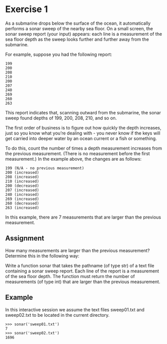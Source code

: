 # Exercise 1

As a submarine drops below the surface of the ocean, it automatically performs a sonar sweep of the nearby sea floor. On a small screen, the sonar sweep report (your input) appears: each line is a measurement of the sea floor depth as the sweep looks further and further away from the submarine.

For example, suppose you had the following report:

```
199
200
208
210
200
207
240
269
260
263
```

This report indicates that, scanning outward from the submarine, the sonar sweep found depths of 199, 200, 208, 210, and so on.

The first order of business is to figure out how quickly the depth increases, just so you know what you’re dealing with - you never know if the keys will get carried into deeper water by an ocean current or a fish or something.

To do this, count the number of times a depth measurement increases from the previous measurement. (There is no measurement before the first measurement.) In the example above, the changes are as follows:

```
199 (N/A - no previous measurement)
200 (increased)
208 (increased)
210 (increased)
200 (decreased)
207 (increased)
240 (increased)
269 (increased)
260 (decreased)
263 (increased)
```

In this example, there are 7 measurements that are larger than the previous measurement.



## Assignment

How many measurements are larger than the previous measurement? Determine this in the following way:

Write a function sonar that takes the pathname (of type str) of a text file containing a sonar sweep report. Each line of the report is a measurement of the sea floor depth. The function must return the number of measurements (of type int) that are larger than the previous measurement.



## Example
In this interactive session we assume the text files sweep01.txt and sweep02.txt to be located in the current directory.

```
>>> sonar('sweep01.txt')
7
>>> sonar('sweep02.txt')
1696
```
